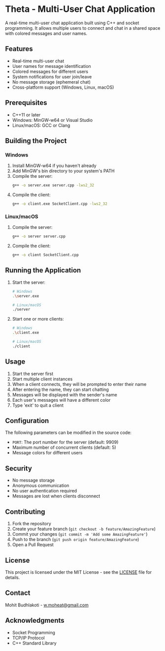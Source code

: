 # Theta - Multi-User Chat Application

A real-time multi-user chat application built using C++ and socket programming. It allows multiple users to connect and chat in a shared space with colored messages and user names.

## Features

- Real-time multi-user chat
- User names for message identification
- Colored messages for different users
- System notifications for user join/leave
- No message storage (ephemeral chat)
- Cross-platform support (Windows, Linux, macOS)

## Prerequisites

- C++11 or later
- Windows: MinGW-w64 or Visual Studio
- Linux/macOS: GCC or Clang

## Building the Project

### Windows

1. Install MinGW-w64 if you haven't already
2. Add MinGW's bin directory to your system's PATH
3. Compile the server:
   ```bash
   g++ -o server.exe server.cpp -lws2_32
   ```
4. Compile the client:
   ```bash
   g++ -o client.exe SocketClient.cpp -lws2_32
   ```

### Linux/macOS

1. Compile the server:
   ```bash
   g++ -o server server.cpp
   ```
2. Compile the client:
   ```bash
   g++ -o client SocketClient.cpp
   ```

## Running the Application

1. Start the server:
   ```bash
   # Windows
   .\server.exe
   
   # Linux/macOS
   ./server
   ```

2. Start one or more clients:
   ```bash
   # Windows
   .\client.exe
   
   # Linux/macOS
   ./client
   ```

## Usage

1. Start the server first
2. Start multiple client instances
3. When a client connects, they will be prompted to enter their name
4. After entering the name, they can start chatting
5. Messages will be displayed with the sender's name
6. Each user's messages will have a different color
7. Type 'exit' to quit a client

## Configuration

The following parameters can be modified in the source code:
- `PORT`: The port number for the server (default: 9909)
- Maximum number of concurrent clients (default: 5)
- Message colors for different users

## Security

- No message storage
- Anonymous communication
- No user authentication required
- Messages are lost when clients disconnect

## Contributing

1. Fork the repository
2. Create your feature branch (`git checkout -b feature/AmazingFeature`)
3. Commit your changes (`git commit -m 'Add some AmazingFeature'`)
4. Push to the branch (`git push origin feature/AmazingFeature`)
5. Open a Pull Request

## License

This project is licensed under the MIT License - see the [LICENSE](LICENSE) file for details.

## Contact

Mohit Budhlakoti - w.moheat@gmail.com

## Acknowledgments

- Socket Programming
- TCP/IP Protocol
- C++ Standard Library 